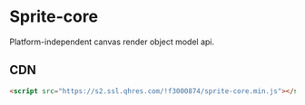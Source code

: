 # Sprite-core

Platform-independent canvas render object model api.

## CDN

```html
<script src="https://s2.ssl.qhres.com/!f3000874/sprite-core.min.js"></script>
```
